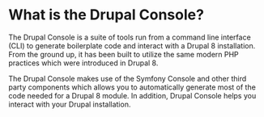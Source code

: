 # What is the Drupal Console?
The Drupal Console is a suite of tools run from a command line interface (CLI) to generate boilerplate code and interact with a Drupal 8 installation. From the ground up, it has been built to utilize the same modern PHP practices which were introduced in Drupal 8.

The Drupal Console makes use of the Symfony Console and other third party components which allows you to automatically generate most of the code needed for a Drupal 8 module. In addition, Drupal Console helps you interact with your Drupal installation.

